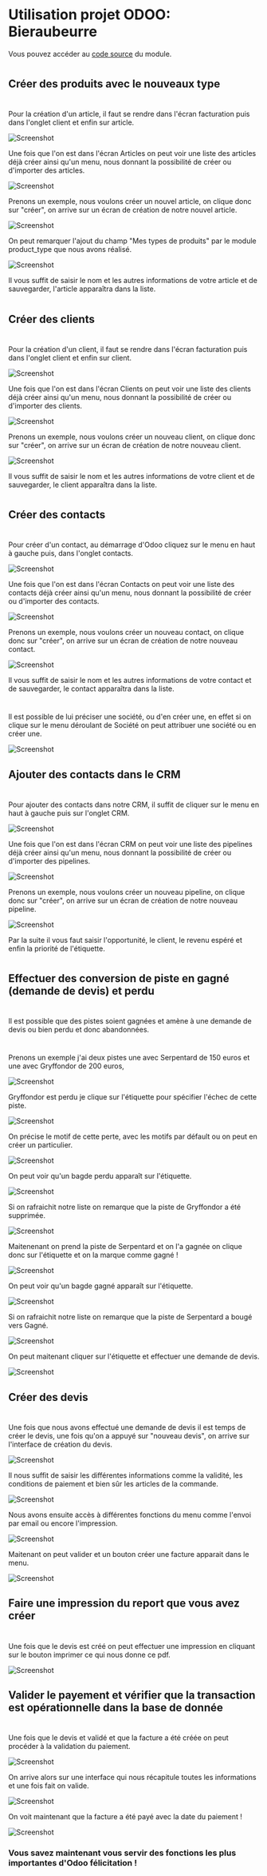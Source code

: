 # Utilisation projet ODOO: Bieraubeurre

Vous pouvez accéder au [code source](https://github.com/pierre-roman/Projet-Odoo-Type-Product) du module.

#

## Créer des produits avec le nouveaux type

#

Pour la création d'un article, il faut se rendre dans l'écran facturation puis dans l'onglet client et enfin sur article.

![Screenshot](img/menu_article.PNG)

Une fois que l'on est dans l'écran Articles on peut voir une liste des articles déjà créer ainsi qu'un menu, nous donnant la possibilité de créer ou d'importer des articles.

![Screenshot](img/liste_article.PNG)

Prenons un exemple, nous voulons créer un nouvel article, on clique donc sur "créer", on arrive sur un écran de création de notre nouvel article.

![Screenshot](img/ecran_article.PNG)

On peut remarquer l'ajout du champ "Mes types de produits" par le module product_type que nous avons réalisé.

![Screenshot](img/type_article.png)

Il vous suffit de saisir le nom et les autres informations de votre article et de sauvegarder, l'article apparaîtra dans la liste.

#

## Créer des clients

#

Pour la création d'un client, il faut se rendre dans l'écran facturation puis dans l'onglet client et enfin sur client.

![Screenshot](img/menu_client.PNG)

Une fois que l'on est dans l'écran Clients on peut voir une liste des clients déjà créer ainsi qu'un menu, nous donnant la possibilité de créer ou d'importer des clients.

![Screenshot](img/liste_client.PNG)

Prenons un exemple, nous voulons créer un nouveau client, on clique donc sur "créer", on arrive sur un écran de création de notre nouveau client.

![Screenshot](img/ecran_client.PNG)

Il vous suffit de saisir le nom et les autres informations de votre client et de sauvegarder, le client apparaîtra dans la liste.

#

## Créer des contacts

#

Pour créer d'un contact, au démarrage d'Odoo cliquez sur le menu en haut à gauche puis, dans l'onglet contacts.

![Screenshot](img/menu_contact.PNG)

Une fois que l'on est dans l'écran Contacts on peut voir une liste des contacts déjà créer ainsi qu'un menu, nous donnant la possibilité de créer ou d'importer des contacts.

![Screenshot](img/liste_contact.PNG)

Prenons un exemple, nous voulons créer un nouveau contact, on clique donc sur "créer", on arrive sur un écran de création de notre nouveau contact.

![Screenshot](img/ecran_contact.PNG)

Il vous suffit de saisir le nom et les autres informations de votre contact et de sauvegarder, le contact apparaîtra dans la liste.

#

Il est possible de lui préciser une société, ou d'en créer une, en effet si on clique sur le menu déroulant de Société on peut attribuer une société ou en créer une.

![Screenshot](img/champ_societe.png)

## Ajouter des contacts dans le CRM

#

Pour ajouter des contacts dans notre CRM, il suffit de cliquer sur le menu en haut à gauche puis sur l'onglet CRM.

![Screenshot](img/menu_CRM.PNG)

Une fois que l'on est dans l'écran CRM on peut voir une liste des pipelines déjà créer ainsi qu'un menu, nous donnant la possibilité de créer ou d'importer des pipelines.

![Screenshot](img/liste_CRM.PNG)

Prenons un exemple, nous voulons créer un nouveau pipeline, on clique donc sur "créer", on arrive sur un écran de création de notre nouveau pipeline.

![Screenshot](img/ecran_CRM.PNG)

Par la suite il vous faut saisir l'opportunité, le client, le revenu espéré et enfin la priorité de l'étiquette.

#

## Effectuer des conversion de piste en gagné (demande de devis) et perdu

#

Il est possible que des pistes soient gagnées et amène à une demande de devis ou bien perdu et donc abandonnées.

#

Prenons un exemple j'ai deux pistes une avec Serpentard de 150 euros et une avec Gryffondor de 200 euros,

![Screenshot](img/nouv_piste.PNG)

Gryffondor est perdu je clique sur l'étiquette pour spécifier l'échec de cette piste.

![Screenshot](img/perdu_piste.PNG)

On précise le motif de cette perte, avec les motifs par défault ou on peut en créer un particulier.

![Screenshot](img/perdu_piste_motif.png)

On peut voir qu'un bagde perdu apparaît sur l'étiquette.

![Screenshot](img/piste_perdu_badge.PNG)

Si on rafraichit notre liste on remarque que la piste de Gryffondor a été supprimée.

![Screenshot](img/liste_CRM_refresh.PNG)

Maitenenant on prend la piste de Serpentard et on l'a gagnée on clique donc sur l'étiquette et on la marque comme gagné !

![Screenshot](img/gagne_piste.PNG)

On peut voir qu'un bagde gagné apparaît sur l'étiquette.

![Screenshot](img/piste_gagne_badge.PNG)

Si on rafraichit notre liste on remarque que la piste de Serpentard a bougé vers Gagné.

![Screenshot](img/liste_CRM_gagne.PNG)

On peut maitenant cliquer sur l'étiquette et effectuer une demande de devis.

![Screenshot](img/demande_devis.PNG)

## Créer des devis

#

Une fois que nous avons effectué une demande de devis il est temps de créer le devis, une fois qu'on a appuyé sur "nouveau devis", on arrive sur l'interface de création du devis.

![Screenshot](img/ecran_devis.PNG)

Il nous suffit de saisir les différentes informations comme la validité, les conditions de paiement et bien sûr les articles de la commande.

![Screenshot](img/ecran_devis_complet.PNG)

Nous avons ensuite accès à différentes fonctions du menu comme l'envoi par email ou encore l'impression.

![Screenshot](img/ecran_devis_menu.PNG)

Maitenant on peut valider et un bouton créer une facture apparait dans le menu.

![Screenshot](img/menu_devis_facture.PNG)

## Faire une impression du report que vous avez créer

#

Une fois que le devis est créé on peut effectuer une impression en cliquant sur le bouton imprimer ce qui nous donne ce pdf.

![Screenshot](img/devis_pdf.png)

## Valider le payement et vérifier que la transaction est opérationnelle dans la base de donnée

# 

Une fois que le devis et validé et que la facture a été créée on peut procéder à la validation du paiement.

![Screenshot](img/facture_vald.PNG)

On arrive alors sur une interface qui nous récapitule toutes les informations et une fois fait on valide.

![Screenshot](img/facture_vald_inter.PNG)

On voit maintenant que la facture a été payé avec la date du paiement ! 

![Screenshot](img/facture_paye.PNG)


### Vous savez maintenant vous servir des fonctions les plus importantes d'Odoo félicitation !